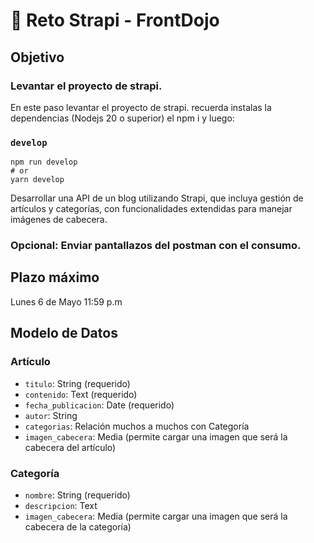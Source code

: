 # 🚀  Reto Strapi - FrontDojo

## Objetivo

### Levantar el proyecto de strapi.
En este paso levantar el proyecto de strapi. recuerda instalas la dependencias (Nodejs 20 o superior) el npm i y luego:

### `develop`

```
npm run develop
# or
yarn develop
```

Desarrollar una API de un blog utilizando Strapi, que incluya gestión de artículos y categorías, con funcionalidades extendidas para manejar imágenes de cabecera.
### Opcional: Enviar pantallazos del postman con el consumo.

## Plazo máximo
Lunes 6 de Mayo 11:59 p.m

## Modelo de Datos

### Artículo
- `titulo`: String (requerido)
- `contenido`: Text (requerido)
- `fecha_publicacion`: Date (requerido)
- `autor`: String
- `categorias`: Relación muchos a muchos con Categoría
- `imagen_cabecera`: Media (permite cargar una imagen que será la cabecera del artículo)

### Categoría
- `nombre`: String (requerido)
- `descripcion`: Text
- `imagen_cabecera`: Media (permite cargar una imagen que será la cabecera de la categoría)

